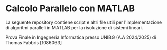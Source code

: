# Calcolo Parallelo con MATLAB
La seguente repository contiene script e altri file utili per l'implementazione di algoritmi paralleli in MATLAB per la risoluzione di sistemi lineari.

Prova Finale in Ingegneria Informatica presso UNIBG (A.A 2024/2025) di Thomas Fabbris [1086063]
